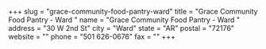 +++
slug = "grace-community-food-pantry-ward"
title = "Grace Community Food Pantry - Ward "
name = "Grace Community Food Pantry - Ward "
address = "30 W 2nd St"
city = "Ward"
state = "AR"
postal = "72176"
website = ""
phone = "501 626-0676"
fax = ""
+++
